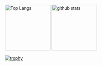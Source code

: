 <p align="left"> 
  <img alt="Top Langs" height="150px" src="https://github-readme-stats.vercel.app/api/top-langs/?username=Yu-Ikeda222&layout=compact&theme=dracula" />
  <img alt="github stats" height="150px" src="https://github-readme-stats.vercel.app/api?username=Yu-Ikeda222&theme=dracula&show_icons=true" />
</p>


<!--
**Yu-Ikeda222/Yu-Ikeda222** is a ✨ _special_ ✨ repository because its `README.md` (this file) appears on your GitHub profile.

Here are some ideas to get you started:

- 🔭 I’m currently working on ...
- 🌱 I’m currently learning ...
- 👯 I’m looking to collaborate on ...
- 🤔 I’m looking for help with ...
- 💬 Ask me about ...
- 📫 How to reach me: ...
- 😄 Pronouns: ...
- ⚡ Fun fact: ...
-->

[![trophy](https://github-profile-trophy.vercel.app/?username=Yu-Ikeda222&theme=onedark&column=7
)](https://github.com/ryo-ma/github-profile-trophy)
